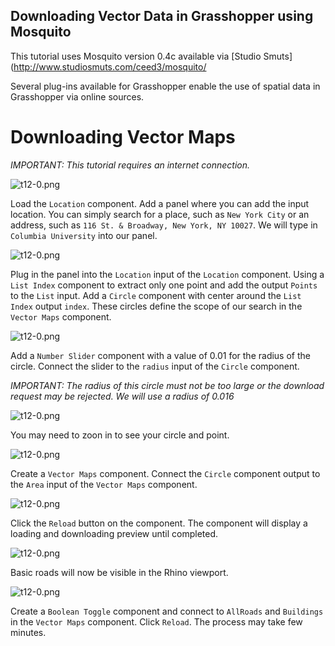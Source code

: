 ## Downloading Vector Data in Grasshopper using Mosquito

This tutorial uses Mosquito version 0.4c available via [Studio Smuts](http://www.studiosmuts.com/ceed3/mosquito/

Several plug-ins available for Grasshopper enable the use of spatial data in Grasshopper via online sources.

# Downloading Vector Maps

*IMPORTANT: This tutorial requires an internet connection.*

![t12-0.png](URL)

Load the `Location` component. Add a panel where you can add the input location. You can simply search for a place, such as `New York City` or an address, such as `116 St. & Broadway, New York, NY 10027`. We will type in `Columbia University` into our panel.

![t12-0.png](URL)

Plug in the panel into the `Location` input of the `Location` component. Using a `List Index` component to extract only one point and add the output `Points` to the `List` input. Add a `Circle` component with center around the `List Index` output `index`. These circles define the scope of our search in the `Vector Maps` component.

![t12-0.png](URL)

Add a `Number Slider` component with a value of 0.01 for the radius of the circle. Connect the slider to the `radius` input of the `Circle` component.

*IMPORTANT: The radius of this circle must not be too large or the download request may be rejected. We will use a radius of 0.016*

![t12-0.png](URL)

You may need to zoon in to see your circle and point.

![t12-0.png](URL)

Create a `Vector Maps` component. Connect the `Circle` component output to the `Area` input of the `Vector Maps` component.

![t12-0.png](URL)

Click the `Reload` button on the component. The component will display a loading and downloading preview until completed.

![t12-0.png](URL)

Basic roads will now be visible in the Rhino viewport.

![t12-0.png](URL)

Create a `Boolean Toggle` component and connect to `AllRoads` and `Buildings` in the `Vector Maps` component. Click `Reload`. The process may take few minutes.

